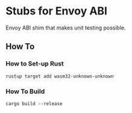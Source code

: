 # Stubs for Envoy ABI

Envoy ABI shim that makes unit testing possible.

## How To

### How to Set-up Rust

```shell
rustup target add wasm32-unknown-unknown
```

### How To Build

```shell
cargo build --release
```

